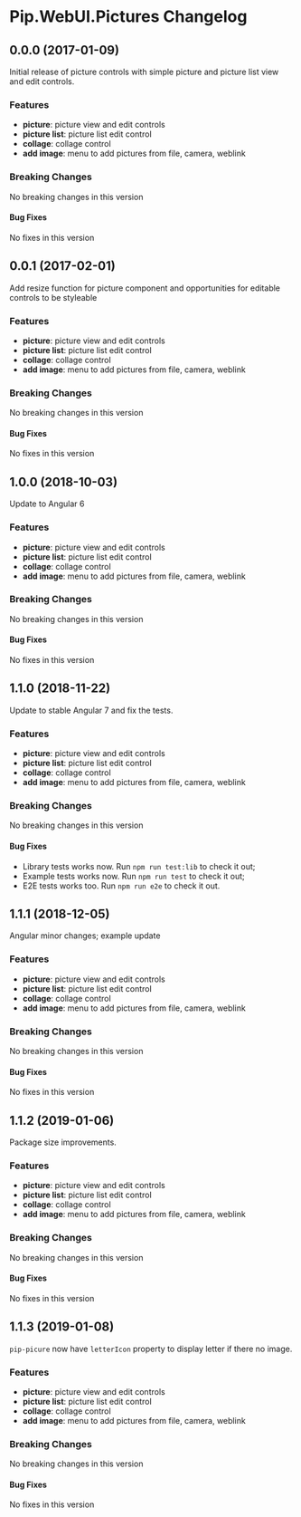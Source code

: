 # Pip.WebUI.Pictures Changelog

## <a name="0.0.0"></a> 0.0.0 (2017-01-09)

Initial release of picture controls with simple picture and picture list view and edit controls.

### Features
* **picture**: picture view and edit controls
* **picture list**: picture list edit control
* **collage**: collage control
* **add image**: menu to add pictures from file, camera, weblink

### Breaking Changes
No breaking changes in this version

#### Bug Fixes
No fixes in this version

## <a name="0.0.1"></a> 0.0.1 (2017-02-01)

Add resize function for picture component and opportunities for editable controls to be styleable 

### Features
* **picture**: picture view and edit controls
* **picture list**: picture list edit control
* **collage**: collage control
* **add image**: menu to add pictures from file, camera, weblink

### Breaking Changes
No breaking changes in this version

#### Bug Fixes
No fixes in this version

## <a name="1.0.0"></a> 1.0.0 (2018-10-03)

Update to Angular 6

### Features
* **picture**: picture view and edit controls
* **picture list**: picture list edit control
* **collage**: collage control
* **add image**: menu to add pictures from file, camera, weblink

### Breaking Changes
No breaking changes in this version

#### Bug Fixes
No fixes in this version

## <a name="1.1.0"></a> 1.1.0 (2018-11-22)

Update to stable Angular 7 and fix the tests.

### Features
* **picture**: picture view and edit controls
* **picture list**: picture list edit control
* **collage**: collage control
* **add image**: menu to add pictures from file, camera, weblink

### Breaking Changes
No breaking changes in this version

#### Bug Fixes
* Library tests works now. Run `npm run test:lib` to check it out;
* Example tests works now. Run `npm run test` to check it out;
* E2E tests works too. Run `npm run e2e` to check it out.

## <a name="1.1.1"></a> 1.1.1 (2018-12-05)

Angular minor changes; example update

### Features
* **picture**: picture view and edit controls
* **picture list**: picture list edit control
* **collage**: collage control
* **add image**: menu to add pictures from file, camera, weblink

### Breaking Changes
No breaking changes in this version

#### Bug Fixes
No fixes in this version

## <a name="1.1.2"></a> 1.1.2 (2019-01-06)

Package size improvements.

### Features
* **picture**: picture view and edit controls
* **picture list**: picture list edit control
* **collage**: collage control
* **add image**: menu to add pictures from file, camera, weblink

### Breaking Changes
No breaking changes in this version

#### Bug Fixes
No fixes in this version

## <a name="1.1.3"></a> 1.1.3 (2019-01-08)

`pip-picure` now have `letterIcon` property to display letter if there no image.

### Features
* **picture**: picture view and edit controls
* **picture list**: picture list edit control
* **collage**: collage control
* **add image**: menu to add pictures from file, camera, weblink

### Breaking Changes
No breaking changes in this version

#### Bug Fixes
No fixes in this version